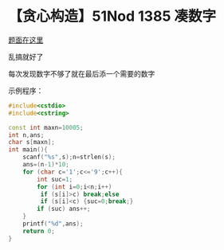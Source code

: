# 【贪心构造】51Nod 1385 凑数字

[题面在这里](http://www.51nod.com/onlineJudge/questionCode.html#!problemId=1385)



乱搞就好了

每次发现数字不够了就在最后添一个需要的数字



示例程序：

```C++
#include<cstdio>
#include<cstring>

const int maxn=10005;
int n,ans;
char s[maxn];
int main(){
	scanf("%s",s);n=strlen(s);
	ans=(n-1)*10;
	for (char c='1';c<='9';c++){
		int suc=1;
		for (int i=0;i<n;i++)
		 if (s[i]>c) break;else
		 if (s[i]<c) {suc=0;break;}
		if (suc) ans++;
	}
	printf("%d",ans);
	return 0;
} 
```

